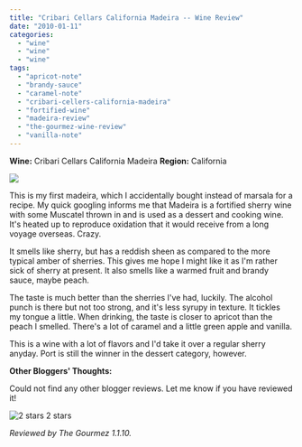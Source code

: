 ```yaml
---
title: "Cribari Cellars California Madeira -- Wine Review"
date: "2010-01-11"
categories:
  - "wine"
  - "wine"
  - "wine"
tags:
  - "apricot-note"
  - "brandy-sauce"
  - "caramel-note"
  - "cribari-cellers-california-madeira"
  - "fortified-wine"
  - "madeira-review"
  - "the-gourmez-wine-review"
  - "vanilla-note"
---
```


**Wine:** Cribari Cellars California Madeira **Region:** California

![](http://www.rebeccagomezfarrell.com/gourmez/photos/cribarimadeira.JPG)

This is my first madeira, which I accidentally bought instead of marsala for a recipe. My quick googling informs me that Madeira is a fortified sherry wine with some Muscatel thrown in and is used as a dessert and cooking wine. It's heated up to reproduce oxidation that it would receive from a long voyage overseas. Crazy.

It smells like sherry, but has a reddish sheen as compared to the more typical amber of sherries. This gives me hope I might like it as I'm rather sick of sherry at present. It also smells like a warmed fruit and brandy sauce, maybe peach.

The taste is much better than the sherries I've had, luckily. The alcohol punch is there but not too strong, and it's less syrupy in texture. It tickles my tongue a little. When drinking, the taste is closer to apricot than the peach I smelled. There's a lot of caramel and a little green apple and vanilla.

This is a wine with a lot of flavors and I'd take it over a regular sherry anyday. Port is still the winner in the dessert category, however.

**Other Bloggers' Thoughts:**

Could not find any other blogger reviews. Let me know if you have reviewed it!




<div class="caption">

![2 stars](http://www.rebeccagomezfarrell.com/wp-content/uploads/2009/02/rating_chicken11.gif "rating_chicken11") 2 stars</div>


_Reviewed by The Gourmez 1.1.10._
